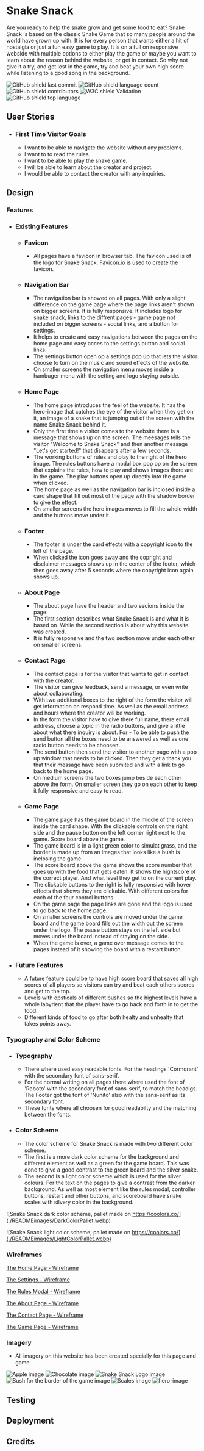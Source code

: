 # Snake Snack

Are you ready to help the snake grow and get some food to eat? 
Snake Snack is based on the classic Snake Game that so many people around the world have grown up with.
It is for every person that wants either a hit of nostalgia or just a fun easy game to play. It is on a full on responsive webside with multiple options to either play the game or maybe you want to learn about the reason behind the website, or get in contact. So why not give it a try, and get lost in the game, try and beat your own high score while listening to a good song in the background.

![GitHub shield last commit](https://img.shields.io/github/last-commit/MiaRasmussen05/Test3?color=red)
![GitHub shield language count](https://img.shields.io/github/languages/count/MiaRasmussen05/Test3?color=orange)
![GitHub shield contributors](https://img.shields.io/github/contributors/MiaRasmussen05/Test3?color=yellow)
![W3C shield Validation](https://img.shields.io/w3c-validation/html?color=brightgreen&targetUrl=https%3A%2F%2Fmiarasmussen05.github.io%2FTest3%2F)
![GitHub shield top language](https://img.shields.io/github/languages/top/MiaRasmussen05/Test3?color=blueviolet)


## __User Stories__

  - ### First Time Visitor Goals

    - I want to be able to navigate the website without any problems.
    - I want to to read the rules.
    - I want to be able to play the snake game.
    - I will be able to learn about the creator and project.
    - I would be able to contact the creator with any inquiries.
    
## __Design__

### __Features__

- ### Existing Features

  - ### Favicon
    - All pages have a favicon in browser tab. The favicon used is of the logo for Snake Snack. [Favicon.io](https://favicon.io/) is used to create the favicon.

  - ### Navigation Bar
    - The navigation bar is showed on all pages. With only a slight difference on the game page where the page links aren't shown on bigger screens. It is fully responsive. It includes logo for snake snack, links to the diffrent pages - game page not included on bigger screens - social links, and a button for settings. 
    - It helps to create and easy navigations between the pages on the home page and easy acces to the settings button and social links.
    - The settings button open op a settings pop up that lets the visitor choose to turn on the music and sound effects of the website.
    - On smaller screens the navigation menu moves inside a hambuger menu with the setting and logo staying outside.

  - ### Home Page
    - The home page introduces the feel of the website. It has the hero-image that catches the eye of the visitor when they get on it, an image of a snake that is jumping out of the screen with the name Snake Snack behind it. 
    - Only the first time a visitor comes to the website there is a message that shows up on the screen. The meesages tells the visitor "Welcome to Snake Snack" and then another message "Let's get started!" that disapears after a few seconds. 
    - The working buttons of rules and play to the right of the hero image. The rules buttons have a modal box pop op on the screen that explains the rules, how to play and shows images there are in the game. The play buttons open up directly into the game when clicked. 
    - The home page as well as the navigation bar is inclosed inside a card shape that fill out most of the page with the shadow border to give the effect.
    - On smaller screens the hero images moves to fill the whole width and the buttons move under it.

  - ### Footer
    - The footer is under the card effects with a copyright icon to the left of the page. 
    - When clicked the icon goes away and the copright and disclaimer messages shows up in the center of the footer, which then goes away after 5 seconds where the copyright icon again shows up.
    
  - ### About Page
    - The about page have the header and two secions inside the page.
    - The first section describes what Snake Snack is and what it is based on. While the second section is about why this website was created.
    - It is fully responsive and the two section move under each other on smaller screens. 

  - ### Contact Page
    - The contact page is for the visitor that wants to get in contact with the creator.
    - The visitor can give feedback, send a message, or even write about collaborating. 
    - With two additional boxes to the right of the form the visitor will get information on respond time. As well as the email address and hours where the creator will be working.
    - In the form the visitor have to give there full name, there email address, choose a topic in the radio buttons, and give a little about what there inquiry is about. For  - To be able to push the send button all the boxes need to be answered as well as one radio button needs to be choosen. 
    - The send button then send the visitor to another page with a pop up window that needs to be clicked. Then they get a thank you that their message have been submited and with a link to go back to the home page.
    - On medium screens the two boxes jump beside each other above the form. On smaller screen they go on each other to keep it fully responsive and easy to read.

  - ### Game Page
    - The game page has the game board in the middle of the screen inside the card shape. With the clickable controls on the right side and the pause button on the left corner right next to the game. Score board above the game.
    - The game board is in a light green color to simulat grass, and the border is made up from an images that looks like a bush is inclosing the game. 
    - The score board above the game shows the score number that goes up with the food that gets eaten. It shows the hightscore of the correct player. And what level they get to on the current play.
    - The clickable buttons to the right is fully responsive with hover effects that shows they are clickable. With different colors for each of the four control buttons.
    - On the game page the page links are gone and the logo is used to go back to the home page. 
    - On smaller screens the controls are moved under the game board and the game board fills out the width out the screen under the logo. The pause button stays on the left side but moves under the board instead of staying on the side. 
    - When the game is over, a game over message comes to the pages instead of it showing the board with a restart button.

- ### Future Features
  - A future feature could be to have high score board that saves all high scores of all players so visitors can try and beat each others scores and get to the top.
  - Levels with opsticals of different bushes so the highest levels have a whole labyrient that the player have to go back and forth in to get the food.
  - Different kinds of food to go after both healty and unhealty that takes points away.  

### __Typography and Color Scheme__

- ### Typography
  - There where used easy readable fonts. For the headings 'Cormorant' with the secondary font of sans-serif.
  - For the normal writing on all pages there where used the font of 'Roboto' with the secondary font of sans-serif, to match the headigs. The Footer got the font of 'Nunito' also with the sans-serif as its secondary font.
  - These fonts where all choosen for good readabilty and the matching between the fonts.

- ### Color Scheme
  - The color scheme for Snake Snack is made with two different color scheme. 
  - The first is a more dark color scheme for the background and different element as well as a green for the game board. This was done to give a good contrast to the green board and the silver snake.
  - The second is a light color scheme which is used for the silver colours. For the text on the pages to give a contrast from the darker background. As well as most element like the rules modal, controller buttons, restart and other buttons, and scoreboard have snake scales with silvery color in the background.

 ![Snake Snack dark color scheme, pallet made on https://coolors.co/](./READMEimages/DarkColorPallet.webp)

 ![Snake Snack light color scheme, pallet made on https://coolors.co/](./READMEimages/LightColorPallet.webp)

### __Wireframes__

[The Home Page - Wireframe](./READMEimages/wireframes/HomeWireframes.png)

[The Settings - Wireframe](./READMEimages/wireframes/SettingsWireframes.png)

[The Rules Modal - Wireframe](./READMEimages/wireframes/RulesWireframes.png)

[The About Page - Wireframe](./READMEimages/wireframes/AboutWireframes.png)

[The Contact Page - Wireframe](./READMEimages/wireframes/ContactWireframes.png)

[The Game Page - Wireframe](./READMEimages/wireframes/GameWireframes.png)

### __Imagery__
  - All imagery on this website has been created specially for this page and game.

  ![Apple image](./READMEimages/Apple.webp)
  ![Chocolate image](./READMEimages/Chocolate.webp)
  ![Snake Snack Logo image](./READMEimages/Logo.webp)
  ![Bush for the border of the game image](./READMEimages/Bush.webp)
  ![Scales image](./READMEimages/Scales.webp)
  ![hero-image](./READMEimages/.webp)

## __Testing__

## __Deployment__

## __Credits__

